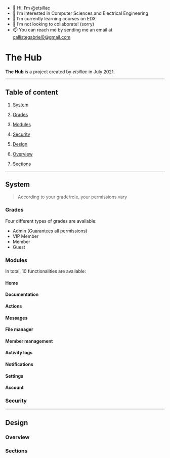 - 👋 Hi, I’m @etsillac
- 👀 I’m interested in Computer Sciences and Electrical Engineering
- 🌱 I’m currently learning courses on EDX
- 💞️ I’m not looking to collaborate! (sorry)
- 📫 You can reach me by sending me an email at callistegabriel0@gmail.com

# The Hub

**The Hub** is a project created by *etsillac* in July 2021.

---

## Table of content

1. [System](#system)

 1. [Grades](#grades)
 2. [Modules](#modules)
 3. [Security](#security)

2. [Design](#design)

 1. [Overview](#overview)
 2. [Sections](#sections)

---

## System

> According to your grade/role, your permissions vary

### Grades

Four different types of grades are available:

- Admin (Guarantees all permissions)
- VIP Member
- Member
- Guest

### Modules

In total, 10 functionalities are available:

#### Home

#### Documentation

#### Actions

#### Messages

#### File manager

#### Member management

#### Activity logs

#### Notifications

#### Settings

#### Account

### Security

---

## Design

### Overview

### Sections
